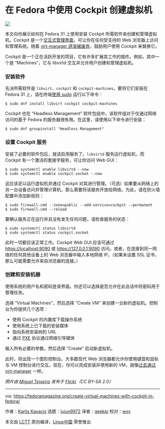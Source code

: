 [#]: collector: (lujun9972)
[#]: translator: (geekpi)
[#]: reviewer: (wxy)
[#]: publisher: (wxy)
[#]: url: (https://linux.cn/article-11716-1.html)
[#]: subject: (Create virtual machines with Cockpit in Fedora)
[#]: via: (https://fedoramagazine.org/create-virtual-machines-with-cockpit-in-fedora/)
[#]: author: (Karlis KavacisPaul W. Frields https://fedoramagazine.org/author/karlisk/https://fedoramagazine.org/author/pfrields/)

在 Fedora 中使用 Cockpit 创建虚拟机
======

![][1]

本文向你展示如何在 Fedora 31 上使用安装 Cockpit 所需软件来创建和管理虚拟机。Cockpit 是一个[交互式管理界面][2]，可让你在任何受支持的 Web 浏览器上访问和管理系统。随着 [virt-manager 逐渐被废弃][3]，鼓励用户使用 Cockpit 来替换它。

Cockpit 是一个正在活跃开发的项目，它有许多扩展其工作的插件。例如，其中一个是 “Machines”，它与 libvirtd 交互并允许用户创建和管理虚拟机。

### 安装软件

先决所需软件是 `libvirt`、`cockpit` 和 `cockpit-machines`。要将它们安装在 Fedora 31 上，请在终端[使用 sudo][4] 运行以下命令：

```
$ sudo dnf install libvirt cockpit cockpit-machines
```

Cockpit 也在 “Headless Management” 软件包组中。该软件组对于仅通过网络访问的基于 Fedora 的服务器很有用。在这里，请使用以下命令进行安装：

```
$ sudo dnf groupinstall "Headless Management"
```

### 设置 Cockpit 服务

安装了必要的软件包后，就该启用服务了。`libvirtd` 服务运行虚拟机，而 Cockpit 有一个激活的套接字服务，可让你访问 Web GUI：

```
$ sudo systemctl enable libvirtd --now
$ sudo systemctl enable cockpit.socket --now
```

这应该足以运行虚拟机并通过 Cockpit 对其进行管理。（可选）如果要从网络上的另一台设备访问并管理计算机，那么需要将该服务开放给网络。为此，请在防火墙配置中添加新规则：

```
$ sudo firewall-cmd --zone=public --add-service=cockpit --permanent
$ sudo firewall-cmd --reload
```

要确认服务正在运行并且没有发生任何问题，请检查服务的状态：

```
$ sudo systemctl status libvirtd
$ sudo systemctl status cockpit.socket
```

此时一切都应该正常工作。Cockpit Web GUI 应该可通过 <https://localhost:9090> 或 <https://127.0.0.1:9090> 访问。或者，在连接到同一网络的任何其他设备上的 Web 浏览器中输入本地网络 IP。（如果未设置 SSL 证书，那么可能需要允许来自浏览器的连接。）

### 创建和安装机器

使用系统的用户名和密码登录界面。你还可以选择是否允许在此会话中将密码用于管理任务。

选择 “Virtual Machines”，然后选择 “Create VM” 来创建一台新的虚拟机。控制台为你提供几个选项：

  * 使用 Cockpit 的内置库下载操作系统
  * 使用系统上已下载的安装媒体
  * 指向系统安装树的 URL
  * 通过 [PXE][5] 协议通过网络引导媒体

输入所有必要的参数。然后选择 “Create” 启动新虚拟机。

此时，将出现一个图形控制台。大多数现代 Web 浏览器都允许你使用键盘和鼠标与 VM 控制台进行交互。现在，你可以完成安装并使用新的 VM，就像[过去通过 virt-manager][6] 一样。

*照片由 [Miguel Teixeira][7] 发布于 [Flickr][8]（CC BY-SA 2.0）*

--------------------------------------------------------------------------------

via: https://fedoramagazine.org/create-virtual-machines-with-cockpit-in-fedora/

作者：[Karlis Kavacis][a]
选题：[lujun9972][b]
译者：[geekpi](https://github.com/geekpi)
校对：[wxy](https://github.com/wxy)

本文由 [LCTT](https://github.com/LCTT/TranslateProject) 原创编译，[Linux中国](https://linux.cn/) 荣誉推出

[a]: https://fedoramagazine.org/author/karlisk/
[b]: https://github.com/lujun9972
[1]: https://fedoramagazine.org/wp-content/uploads/2019/11/create-vm-cockpit-816x345.jpg
[2]: https://cockpit-project.org/
[3]: https://access.redhat.com/documentation/en-us/red_hat_enterprise_linux/8/html/8.0_release_notes/rhel-8_0_0_release#virtualization_4
[4]: https://fedoramagazine.org/howto-use-sudo/
[5]: https://en.wikipedia.org/wiki/Preboot_Execution_Environment
[6]: https://fedoramagazine.org/full-virtualization-system-on-fedora-workstation-30/
[7]: https://flickr.com/photos/miguelteixeira/
[8]: https://flickr.com/photos/miguelteixeira/2964851828/
